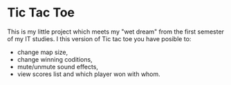 # Tic Tac Toe

This is my little project which meets my "wet dream" from the first semester of my IT studies. 
I this version of Tic tac toe you have posible to:
- change map size,
- change winning coditions,
- mute/unmute sound effects,
- view scores list and which player won with whom.
